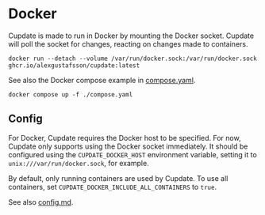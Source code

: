 # Docker

Cupdate is made to run in Docker by mounting the Docker socket. Cupdate will
poll the socket for changes, reacting on changes made to containers.

```shell
docker run --detach --volume /var/run/docker.sock:/var/run/docker.sock ghcr.io/alexgustafsson/cupdate:latest
```

See also the Docker compose example in [compose.yaml](compose.yaml).

```shell
docker compose up -f ./compose.yaml
```

## Config

For Docker, Cupdate requires the Docker host to be specified. For now, Cupdate
only supports using the Docker socket immediately. It should be configured using
the `CUPDATE_DOCKER_HOST` environment variable, setting it to
`unix:///var/run/docker.sock`, for example.

By default, only running containers are used by Cupdate. To use all containers,
set `CUPDATE_DOCKER_INCLUDE_ALL_CONTAINERS` to `true`.

See also [config.md](../config.md).
